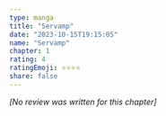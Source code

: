 ```yaml
---
type: manga
title: "Servamp"
date: "2023-10-15T19:15:05"
name: "Servamp"
chapter: 1
rating: 4
ratingEmoji: ⭐️⭐️⭐️⭐️
share: false
---
```


*[No review was written for this chapter]*
